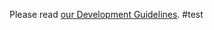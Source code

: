 Please read [our Development Guidelines](https://zcash.readthedocs.io/en/latest/rtd_pages/development_guidelines.html).
#test
